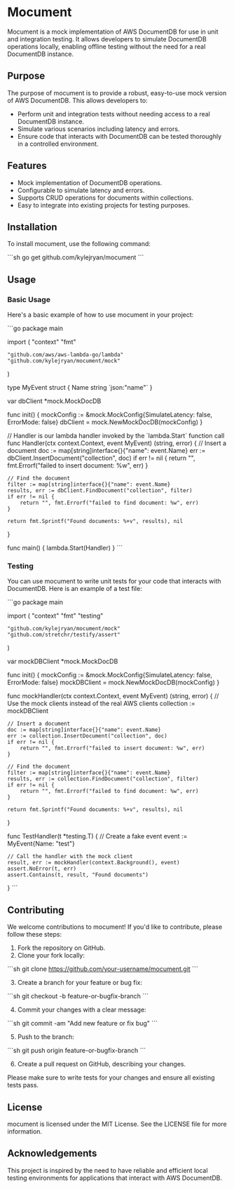 
# Mocument

Mocument is a mock implementation of AWS DocumentDB for use in unit and integration testing. It allows developers to simulate DocumentDB operations locally, enabling offline testing without the need for a real DocumentDB instance.

## Purpose

The purpose of mocument is to provide a robust, easy-to-use mock version of AWS DocumentDB. This allows developers to:
- Perform unit and integration tests without needing access to a real DocumentDB instance.
- Simulate various scenarios including latency and errors.
- Ensure code that interacts with DocumentDB can be tested thoroughly in a controlled environment.

## Features

- Mock implementation of DocumentDB operations.
- Configurable to simulate latency and errors.
- Supports CRUD operations for documents within collections.
- Easy to integrate into existing projects for testing purposes.

## Installation

To install mocument, use the following command:

\`\`\`sh
go get github.com/kylejryan/mocument
\`\`\`

## Usage

### Basic Usage

Here's a basic example of how to use mocument in your project:

\`\`\`go
package main

import (
	"context"
	"fmt"

	"github.com/aws/aws-lambda-go/lambda"
	"github.com/kylejryan/mocument/mock"
)

type MyEvent struct {
	Name string \`json:"name"\`
}

var dbClient *mock.MockDocDB

func init() {
	mockConfig := &mock.MockConfig{SimulateLatency: false, ErrorMode: false}
	dbClient = mock.NewMockDocDB(mockConfig)
}

// Handler is our lambda handler invoked by the \`lambda.Start\` function call
func Handler(ctx context.Context, event MyEvent) (string, error) {
	// Insert a document
	doc := map[string]interface{}{"name": event.Name}
	err := dbClient.InsertDocument("collection", doc)
	if err != nil {
		return "", fmt.Errorf("failed to insert document: %w", err)
	}

	// Find the document
	filter := map[string]interface{}{"name": event.Name}
	results, err := dbClient.FindDocument("collection", filter)
	if err != nil {
		return "", fmt.Errorf("failed to find document: %w", err)
	}

	return fmt.Sprintf("Found documents: %+v", results), nil
}

func main() {
	lambda.Start(Handler)
}
\`\`\`

### Testing

You can use mocument to write unit tests for your code that interacts with DocumentDB. Here is an example of a test file:

\`\`\`go
package main

import (
	"context"
	"fmt"
	"testing"

	"github.com/kylejryan/mocument/mock"
	"github.com/stretchr/testify/assert"
)

var mockDBClient *mock.MockDocDB

func init() {
	mockConfig := &mock.MockConfig{SimulateLatency: false, ErrorMode: false}
	mockDBClient = mock.NewMockDocDB(mockConfig)
}

func mockHandler(ctx context.Context, event MyEvent) (string, error) {
	// Use the mock clients instead of the real AWS clients
	collection := mockDBClient

	// Insert a document
	doc := map[string]interface{}{"name": event.Name}
	err := collection.InsertDocument("collection", doc)
	if err != nil {
		return "", fmt.Errorf("failed to insert document: %w", err)
	}

	// Find the document
	filter := map[string]interface{}{"name": event.Name}
	results, err := collection.FindDocument("collection", filter)
	if err != nil {
		return "", fmt.Errorf("failed to find document: %w", err)
	}

	return fmt.Sprintf("Found documents: %+v", results), nil
}

func TestHandler(t *testing.T) {
	// Create a fake event
	event := MyEvent{Name: "test"}

	// Call the handler with the mock client
	result, err := mockHandler(context.Background(), event)
	assert.NoError(t, err)
	assert.Contains(t, result, "Found documents")
}
\`\`\`

## Contributing

We welcome contributions to mocument! If you'd like to contribute, please follow these steps:

1. Fork the repository on GitHub.
2. Clone your fork locally:

\`\`\`sh
git clone https://github.com/your-username/mocument.git
\`\`\`

3. Create a branch for your feature or bug fix:

\`\`\`sh
git checkout -b feature-or-bugfix-branch
\`\`\`

4. Commit your changes with a clear message:

\`\`\`sh
git commit -am "Add new feature or fix bug"
\`\`\`

5. Push to the branch:

\`\`\`sh
git push origin feature-or-bugfix-branch
\`\`\`

6. Create a pull request on GitHub, describing your changes.

Please make sure to write tests for your changes and ensure all existing tests pass.

## License

mocument is licensed under the MIT License. See the LICENSE file for more information.

## Acknowledgements

This project is inspired by the need to have reliable and efficient local testing environments for applications that interact with AWS DocumentDB.
